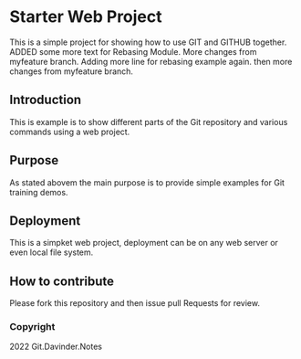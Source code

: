 # Starter Web Project

This is a simple project for showing
how to use GIT and GITHUB together.
ADDED some more text for Rebasing Module.
More changes from myfeature branch.
Adding more line for rebasing example again.
then more changes from myfeature branch.

## Introduction

This is example is to show different parts
of the Git repository and various commands
using a web project.

## Purpose

As stated abovem the main purpose is to
provide simple examples for Git training
demos.

## Deployment

This is a simpket web project, deployment
can be on any web server or even local file system.

## How to contribute

Please fork this repository  and then issue pull Requests for review.

### Copyright

2022 Git.Davinder.Notes